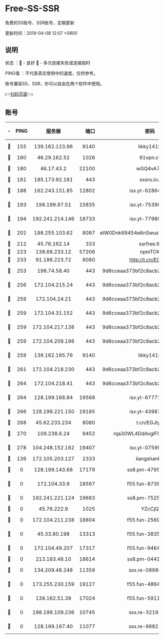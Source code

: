 # Free-SS-SSR

免费的SS账号、SSR账号，定期更新

更新时间：2019-04-08 12:07 +0800

## 说明

状态     ：🙂 - 良好 🙁 - 多次连接失败或连接超时

PING值   ：不代表真实使用中的速度，仅供参考。

账号兼容SS、SSR，你可以自由在两个软件中使用。

👉[扫码页面](https://liesauer.github.io/Free-SS-SSR/)👈

## 账号

|-|PING|服务器|端口|密码|加密方式|区域|
|:----:|:----:|:-----:|-----:|:----:|:----:|:----:|
|🙂|155|139.162.123.96|9140|likky1415|aes-256-cfb|JP|
|🙂|160|46.29.162.52|1026|91vpn.cf|rc4-md5|RU|
|🙂|180|46.17.43.2|22100|wGQ4vA7D|aes-256-gcm|RU|
|🙂|181|185.173.92.181|443|sssru.icu|rc4-md5|RU|
|🙂|188|162.243.151.85|12802|isx.yt-62864749|aes-256-cfb|US|
|🙂|193|198.199.97.51|15835|isx.yt-75390348|aes-256-cfb|US|
|🙂|194|192.241.214.146|18733|isx.yt-77980150|aes-256-cfb|US|
|🙂|202|198.255.103.62|8097|eIW0Dnk69454e6nSwuspv9DmS201tQ0D|aes-256-cfb|US|
|🙂|212|45.76.162.14|333|ssrfree.tk|rc4|SG|
|🙂|223|138.68.233.12|57206|npmTCK|rc4-md5|US|
|🙂|233|91.188.223.72|8080|http://t.cn/EGJIyrl|rc4-md5|RU|
|🙂|253|198.74.58.40|443|9d6cceaa373bf2c8acb22e60b6a58be6|aes-256-cfb|US|
|🙂|256|172.104.215.24|443|9d6cceaa373bf2c8acb22e60b6a58be6|aes-256-cfb|US|
|🙂|259|172.104.24.21|443|9d6cceaa373bf2c8acb22e60b6a58be6|aes-256-cfb|US|
|🙂|259|172.104.31.152|443|9d6cceaa373bf2c8acb22e60b6a58be6|aes-256-cfb|US|
|🙂|259|172.104.217.138|443|9d6cceaa373bf2c8acb22e60b6a58be6|aes-256-cfb|US|
|🙂|259|172.104.209.198|443|9d6cceaa373bf2c8acb22e60b6a58be6|aes-256-cfb|US|
|🙂|259|139.162.185.76|9140|likky1415|aes-256-cfb|DE|
|🙂|261|172.104.218.230|443|9d6cceaa373bf2c8acb22e60b6a58be6|aes-256-cfb|US|
|🙂|264|172.104.218.41|443|9d6cceaa373bf2c8acb22e60b6a58be6|aes-256-cfb|US|
|🙂|264|128.199.168.84|19568|isx.yt-67771027|aes-256-cfb|SG|
|🙂|266|128.199.221.150|19185|isx.yt-43987681|aes-256-cfb|SG|
|🙂|268|45.62.233.234|8080|t.cn/EGJIyrl|rc4-md5|CA|
|🙂|270|109.238.6.24|9452|rqa30WL4DdAvgIFG6Fs3znzTa|aes-256-cfb|FR|
|🙂|278|104.248.152.162|19407|isx.yt-07599959|aes-256-cfb|SG|
|🙁|139|172.105.203.127|2333|liangshanbo|chacha20|JP|
|🙁|0|128.199.143.68|17179|ss8.pm-47958720|aes-256-cfb|SG|
|🙁|0|172.104.33.9|18597|f55.fun-87384833|aes-256-cfb|SG|
|🙁|0|192.241.221.124|19683|ss8.pm-75256760|aes-256-cfb|US|
|🙁|0|45.76.222.9|1025|YZcCjQ|rc4-md5|JP|
|🙁|0|172.104.211.238|18604|f55.fun-25694598|aes-256-cfb|US|
|🙁|0|45.33.80.198|13313|f55.fun-38359488|aes-256-cfb|US|
|🙁|0|172.104.49.207|17317|f55.fun-94641583|aes-256-cfb|SG|
|🙁|0|213.183.48.10|18614|ss8.pm-04416552|rc4-md5|RU|
|🙁|0|134.209.48.248|11359|ssx.re-08986796|aes-256-cfb|US|
|🙁|0|173.255.230.159|19127|f55.fun-48647805|aes-256-cfb|US|
|🙁|0|139.162.51.39|17024|f55.fun-59119337|aes-256-cfb|SG|
|🙁|0|198.199.109.236|10745|ssx.re-32195658|aes-256-cfb|US|
|🙁|0|128.199.167.40|11077|ssx.re-96827305|aes-256-cfb|SG|
